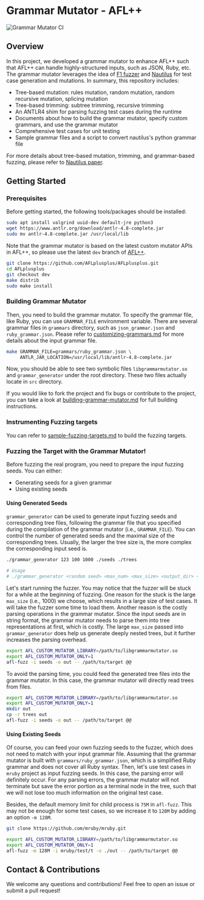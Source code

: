 # Grammar Mutator - AFL++

![Grammar Mutator CI](https://github.com/AFLplusplus/Grammar-Mutator/workflows/Grammar%20Mutator%20CI/badge.svg)

## Overview

In this project, we developed a grammar mutator to enhance AFL++ such that AFL++ can handle highly-structured inputs, such as JSON, Ruby, etc. The grammar mutator leverages the idea of [F1 fuzzer](https://github.com/vrthra/F1) and [Nautilus](https://github.com/nautilus-fuzz/nautilus) for test case generation and mutations. In summary, this repository includes:

- Tree-based mutation: rules mutation, random mutation, random recursive mutation, splicing mutation
- Tree-based trimming: subtree trimming, recursive trimming
- An ANTLR4 shim for parsing fuzzing test cases during the runtime
- Documents about how to build the grammar mutator, specify custom grammars, and use the grammar mutator
- Comprehensive test cases for unit testing
- Sample grammar files and a script to convert nautilus's python grammar file

For more details about tree-based mutation, trimming, and grammar-based fuzzing, please refer to [Nautilus paper](https://www.syssec.ruhr-uni-bochum.de/media/emma/veroeffentlichungen/2018/12/17/NDSS19-Nautilus.pdf).

## Getting Started

### Prerequisites

Before getting started, the following tools/packages should be installed:

```bash
sudo apt install valgrind uuid-dev default-jre python3
wget https://www.antlr.org/download/antlr-4.8-complete.jar
sudo mv antlr-4.8-complete.jar /usr/local/lib
```

Note that the grammar mutator is based on the latest custom mutator APIs in AFL++, so please use the latest `dev` branch of [AFL++](https://github.com/AFLplusplus/AFLplusplus).

```bash
git clone https://github.com/AFLplusplus/AFLplusplus.git
cd AFLplusplus
git checkout dev
make distrib
sudo make install
```

### Building Grammar Mutator

Then, you need to build the grammar mutator.
To specify the grammar file, like Ruby, you can use `GRAMMAR_FILE` environment variable.
There are several grammar files in `grammars` directory, such as `json_grammar.json` and `ruby_grammar.json`.
Please refer to [customizing-grammars.md](doc/customizing-grammars.md) for more details about the input grammar file.

```bash
make GRAMMAR_FILE=grammars/ruby_grammar.json \
     ANTLR_JAR_LOCATION=/usr/local/lib/antlr-4.8-complete.jar
```

Now, you should be able to see two symbolic files `libgrammarmutator.so` and `grammar_generator` under the root directory. These two files actually locate in `src` directory.

If you would like to fork the project and fix bugs or contribute to the project, you can take a look at [building-grammar-mutator.md](doc/building-grammar-mutator.md) for full building instructions.

### Instrumenting Fuzzing targets

You can refer to [sample-fuzzing-targets.md](doc/sample-fuzzing-targets.md) to build the fuzzing targets.

### Fuzzing the Target with the Grammar Mutator!

Before fuzzing the real program, you need to prepare the input fuzzing seeds. You can either:

- Generating seeds for a given grammar
- Using existing seeds

#### Using Generated Seeds

`grammar_generator` can be used to generate input fuzzing seeds and corresponding tree files, following the grammar file that you specified during the compilation of the grammar mutator (i.e., `GRAMMAR_FILE`).
You can control the number of generated seeds and the maximal size of the corresponding trees.
Usually, the larger the tree size is, the more complex the corresponding input seed is.

```bash
./grammar_generator 123 100 1000 ./seeds ./trees

# Usage
# ./grammar_generator <random seed> <max_num> <max_size> <output_dir> <tree_output_dir>
```

Let's start running the fuzzer.
You may notice that the fuzzer will be stuck for a while at the beginning of fuzzing.
One reason for the stuck is the large `max_size` (i.e., 1000) we choose, which results in a large size of test cases.
It will take the fuzzer some time to load them.
Another reason is the costly parsing operations in the grammar mutator.
Since the input seeds are in string format, the grammar mutator needs to parse them into tree representations at first, which is costly.
The large `max_size` passed into `grammar_generator` does help us generate deeply nested trees, but it further increases the parsing overhead.


```bash
export AFL_CUSTOM_MUTATOR_LIBRARY=/path/to/libgrammarmutator.so
export AFL_CUSTOM_MUTATOR_ONLY=1
afl-fuzz -i seeds -o out -- /path/to/target @@
```

To avoid the parsing time, you could feed the generated tree files into the grammar mutator.
In this case, the grammar mutator will directly read trees from files.

```bash
export AFL_CUSTOM_MUTATOR_LIBRARY=/path/to/libgrammarmutator.so
export AFL_CUSTOM_MUTATOR_ONLY=1
mkdir out
cp -r trees out
afl-fuzz -i seeds -o out -- /path/to/target @@
```

#### Using Existing Seeds

Of course, you can feed your own fuzzing seeds to the fuzzer, which does not need to match with your input grammar file.
Assuming that the grammar mutator is built with `grammars/ruby_grammar.json`, which is a simplified Ruby grammar and does not cover all Ruby syntax.
Then, let's use test cases in `mruby` project as input fuzzing seeds.
In this case, the parsing error will definitely occur.
For any parsing errors, the grammar mutator will not terminate but save the error portion as a terminal node in the tree, such that we will not lose too much information on the original test case.

Besides, the default memory limit for child process is `75M` in `afl-fuzz`.
This may not be enough for some test cases, so we increase it to `128M` by adding an option `-m 128M`.

```bash
git clone https://github.com/mruby/mruby.git

export AFL_CUSTOM_MUTATOR_LIBRARY=/path/to/libgrammarmutator.so
export AFL_CUSTOM_MUTATOR_ONLY=1
afl-fuzz -m 128M -i mruby/test/t -o ./out -- /path/to/target @@
```

## Contact & Contributions

We welcome any questions and contributions! Feel free to open an issue or submit a pull request!
